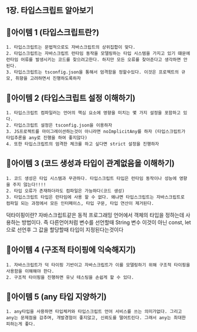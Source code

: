 ## 1장. 타입스크립트 알아보기

## 🎁아이템 1 (타입스크립트란?)

```
1. 타입스크립트는 문법적으로도 자바스크립트의 상위집합이 맞다.
2. 타입스크립트는 자바스크립트 런타임 동작을 모델링하는 타입 시스템을 가지고 있기 떄문에 런타임 어류를 발생시키는 코드를 찾으려고한다. 하지만 모든 오류를 찾아준다고 생각하면 안된다.
3. 타입스크립트는 tsconfig.json을 통해서 엄격함을 정할수있다. 이것은 프로젝트의 규모, 취향을 고려하면서 진행하도록하자
```

## 🎁아이템 2 (타입스크립트 설정 이해하기)

```
1. 타입스크립트 컴파일러는 언어의 핵심 요소에 영향을 미치는 몇 가지 설정을 포함하고 있다.
2. 타입스크립트 설정은 tsconfig.json을 이용하자
3. JS프로젝트를 마이그레이션하는것이 아니라면 noImplicitAny를 하자 (타입스크립트가 타입추론을 any로 진행을 하여 좋지않다)
4. 또한 타입스크립트의 엄격한 체크를 하고 싶다면 strict 설정을 진행하자
```

## 🎁아이템 3 (코드 생성과 타입이 관계없음을 이해하기)

```
1. 코드 생성은 타입 시스템과 무관하다. 타입스크립트 타입은 런타임 동작이나 성능에 영향을 주지 않는다!!!!
2. 타입 오류가 존재하더라도 컴파일은 가능하다(코드 생성)
3. 타입스크립트 타입은 런타임에 사용 할 수 없다. 왜냐면 타입스크립트는 자바스크립트로 컴파일 되는 과정에서 모든 인터페이스, 타입 구문, 타입 연산이 제거된다.
```

덕타이핑이란?
자바스크립트같은 동적 프로그래밍 언어에서 객체의 타입을 정하는데 사용하는 방법이다. 즉 다른언어처럼 변수를 선언할때 String 변수 이것이 아닌 const, let으로 선언후 그 값을 할당할때 타입이 지정된다는것이다

## 🎁아이템 4 (구조적 타이핑에 익숙해지기)

```
1. 자바스크립트가 덕 타이핑 기반이고 자바스크립트가 이를 모델링하기 위해 구조적 타이핑을 사용함을 이해해야 한다.
2. 구조적 타이핑을 진행하면 유닛 테스팅을 손쉽게 할 수 있다.
```

## 🎁아이템 5 (any 타입 지양하기)

```
1. any타입을 사용하면 타입체커와 타입스크립트 언어 서비스를 쓰는 의미가없다. 그리고 any는 문제점을 감추며, 개발경험이 좋지않고, 신뢰도를 떨어트린다. 그래서 any는 최대한 피하는게 좋다.
```
